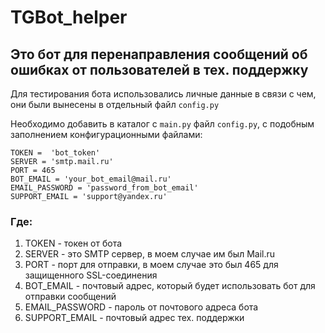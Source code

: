 # TGBot_helper 
## Это бот для перенаправления сообщений об ошибках от пользователей в тех. поддержку

Для тестирования бота использовались личные данные в связи с чем, они были вынесены в отдельный файл `config.py`

Необходимо добавить в каталог с `main.py` файл `config.py`, с подобным заполнением конфигурационными файлами:
```python3
TOKEN =  'bot_token'
SERVER = 'smtp.mail.ru'
PORT = 465
BOT_EMAIL = 'your_bot_email@mail.ru'
EMAIL_PASSWORD = 'password_from_bot_email'
SUPPORT_EMAIL = 'support@yandex.ru'
```
### Где:
1. TOKEN - токен от бота
2. SERVER - это SMTP сервер, в моем случае им был Mail.ru
3. PORT - порт для отправки, в моем случае это был 465 для защищенного SSL-соединения
4. BOT_EMAIL - почтовый адрес, который будет использовать бот для отправки сообщений
5. EMAIL_PASSWORD - пароль от почтового адреса бота
6. SUPPORT_EMAIL - почтовый адрес тех. поддержки
